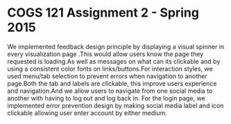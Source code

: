COGS 121 Assignment 2 - Spring 2015
===========

We implemented feedback design principle by displaying a visual spinner in every visualization page .This would allow users know the page they requested is loading.As well as messages on  what can its clickable and  by using a consistent color fonts on links/buttons.For interaction styles, we used menu/tab selection to prevent errors when navigation to another page.Both the tab and labels are clickable, this improve users  experience and navigation.And we allow users to navigate from one social media to another with having to log out and log back in.
For the login page, we implemented error prevention design by making social media label and icon clickable allowing user enter account by either medium.
